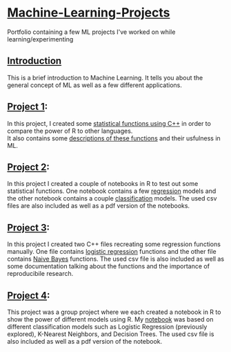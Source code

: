 # [Machine-Learning-Projects](https://rubenmathew24.github.io/Machine-Learning-Projects/)
Portfolio containing a few ML projects I've worked on while learning/experimenting

## [Introduction](MLIntroduction.pdf)
This is a brief introduction to Machine Learning. It tells you about the general concept of ML as well as a few different applications.

## [Project 1](Component1/):

In this project, I created some [statistical functions using C++](Component1/functions.cpp) in order to compare the power of R to other languages.  
It also contains some [descriptions of these functions](Component1/StatFunctions.pdf) and their usfulness in ML.

## [Project 2](Component2/):

In this project I created a couple of notebooks in R to test out some statistical functions. One notebook contains a few [regression](Component2/Regression.Rmd) models and the other notebook contains a couple [classification](Component2/Classification.Rmd) models. The used csv files are also included as well as a pdf version of the notebooks.

## [Project 3](Component3/):

In this project I created two C++ files recreating some regression functions manually. One file contains [logistic regression](Component3/logistic.cpp) functions and the other file contains [Naive Bayes](Component3/bayes.cpp) functions. The used csv file is also included as well as some documentation talking about the functions and the importance of reproducibile research.

## [Project 4](Component4/):

This project was a group project where we each created a notebook in R to show the power of different models using R. My [notebook](Component4/Part%202.Rmd) was based on different classification models such as Logistic Regression (previously explored), K-Nearest Neighbors, and Decision Trees. The used csv file is also included as well as a pdf version of the notebook.